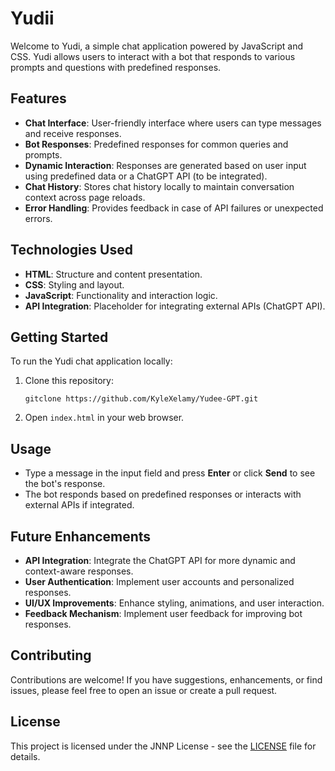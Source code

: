 # Yudii

Welcome to Yudi, a simple chat application powered by JavaScript and CSS. Yudi allows users to interact with a bot that responds to various prompts and questions with predefined responses.

## Features

- **Chat Interface**: User-friendly interface where users can type messages and receive responses.
- **Bot Responses**: Predefined responses for common queries and prompts.
- **Dynamic Interaction**: Responses are generated based on user input using predefined data or a ChatGPT API (to be integrated).
- **Chat History**: Stores chat history locally to maintain conversation context across page reloads.
- **Error Handling**: Provides feedback in case of API failures or unexpected errors.

## Technologies Used

- **HTML**: Structure and content presentation.
- **CSS**: Styling and layout.
- **JavaScript**: Functionality and interaction logic.
- **API Integration**: Placeholder for integrating external APIs (ChatGPT API).

## Getting Started

To run the Yudi chat application locally:

1. Clone this repository:
   ```
   gitclone https://github.com/KyleXelamy/Yudee-GPT.git
   ```
2. Open `index.html` in your web browser.

## Usage

- Type a message in the input field and press **Enter** or click **Send** to see the bot's response.
- The bot responds based on predefined responses or interacts with external APIs if integrated.

## Future Enhancements

- **API Integration**: Integrate the ChatGPT API for more dynamic and context-aware responses.
- **User Authentication**: Implement user accounts and personalized responses.
- **UI/UX Improvements**: Enhance styling, animations, and user interaction.
- **Feedback Mechanism**: Implement user feedback for improving bot responses.

## Contributing

Contributions are welcome! If you have suggestions, enhancements, or find issues, please feel free to open an issue or create a pull request.

## License

This project is licensed under the JNNP License - see the [LICENSE](LICENSE) file for details.

